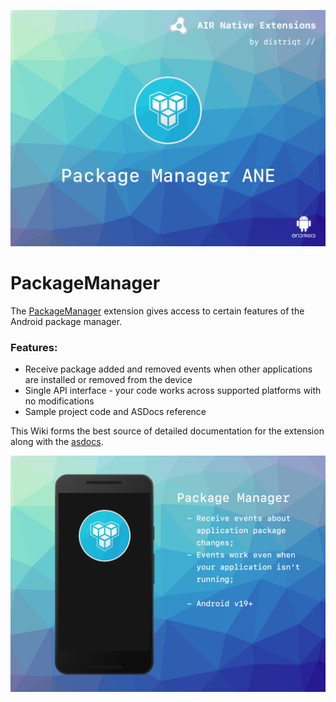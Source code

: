 
![](images/hero.png)

# PackageManager

The [PackageManager](https://airnativeextensions.com/extension/com.distriqt.PackageManager) extension gives access to certain features of the Android package manager.


### Features:

- Receive package added and removed events when other applications are installed or removed from the device
- Single API interface - your code works across supported platforms with no modifications
- Sample project code and ASDocs reference



This Wiki forms the best source of detailed documentation for the extension along with 
the [asdocs](https://distriqt.github.io/ANE-PackageManager/asdocs). 


![](images/promo.png)
